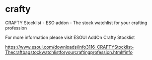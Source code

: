 # crafty
CRAFTY Stocklist - ESO addon - The stock watchlist for your crafting profession

For more information please visit ESOUI AddOn Crafty Stocklist

https://www.esoui.com/downloads/info3116-CRAFTYStocklist-Thecraftbagstockwatchlistforyourcraftingprofession.html#info

